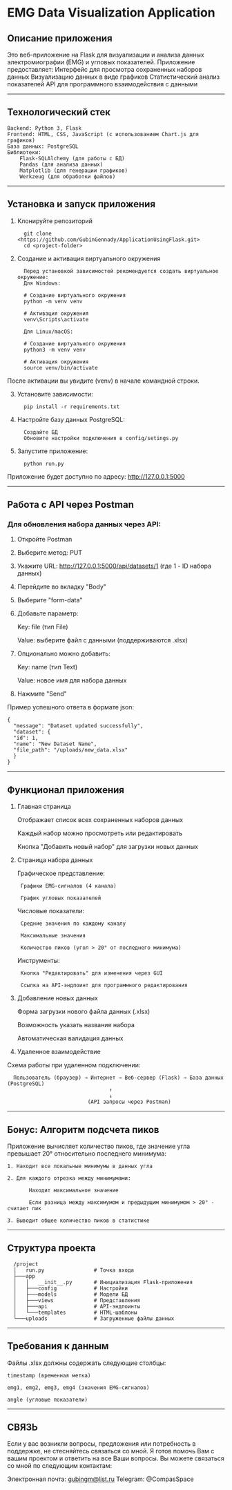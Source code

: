 # EMG Data Visualization Application

## Описание приложения

Это веб-приложение на Flask для визуализации и анализа данных электромиографии (EMG) и угловых показателей. Приложение
предоставляет:
Интерфейс для просмотра сохраненных наборов данных
Визуализацию данных в виде графиков
Статистический анализ показателей
API для программного взаимодействия с данными
________________________________________________________________________________________________________________________

## Технологический стек

    Backend: Python 3, Flask
    Frontend: HTML, CSS, JavaScript (с использованием Chart.js для графиков)
    База данных: PostgreSQL
    Библиотеки:
        Flask-SQLAlchemy (для работы с БД)
        Pandas (для анализа данных)
        Matplotlib (для генерации графиков)
        Werkzeug (для обработки файлов)

________________________________________________________________________________________________________________________

## Установка и запуск приложения

1. Клонируйте репозиторий

         git clone <https://github.com/GubinGennady/ApplicationUsingFlask.git>
         cd <project-folder>

2. Создание и активация виртуального окружения

         Перед установкой зависимостей рекомендуется создать виртуальное окружение:
         Для Windows: 

         # Создание виртуального окружения
         python -m venv venv
         
         # Активация окружения
         venv\Scripts\activate

         Для Linux/macOS:
      
         # Создание виртуального окружения
         python3 -m venv venv
      
         # Активация окружения
         source venv/bin/activate

После активации вы увидите (venv) в начале командной строки.

3. Установите зависимости:

         pip install -r requirements.txt

4. Настройте базу данных PostgreSQL:

         Создайте БД
         Обновите настройки подключения в config/setings.py

5. Запустите приложение:

         python run.py

Приложение будет доступно по адресу: http://127.0.0.1:5000

________________________________________________________________________________________________________________________

## Работа с API через Postman

### Для обновления набора данных через API:

1. Откройте Postman

2. Выберите метод: PUT

3. Укажите URL: http://127.0.0.1:5000/api/datasets/1 (где 1 - ID набора данных)

4. Перейдите во вкладку "Body"

5. Выберите "form-data"

6. Добавьте параметр:

   Key: file (тип File)

   Value: выберите файл с данными (поддерживаются .xlsx)

7. Опционально можно добавить:

   Key: name (тип Text)

   Value: новое имя для набора данных

8. Нажмите "Send"

Пример успешного ответа в формате json:

    {
      "message": "Dataset updated successfully",
      "dataset": {
      "id": 1,
      "name": "New Dataset Name",
      "file_path": "/uploads/new_data.xlsx"
      }
    }

________________________________________________________________________________________________________________________

## Функционал приложения

1. Главная страница

   Отображает список всех сохраненных наборов данных

   Каждый набор можно просмотреть или редактировать

   Кнопка "Добавить новый набор" для загрузки новых данных

2. Страница набора данных

   Графическое представление:

        Графики EMG-сигналов (4 канала)

        График угловых показателей

   Числовые показатели:

        Средние значения по каждому каналу

        Максимальные значения

        Количество пиков (угол > 20° от последнего минимума)

   Инструменты:

        Кнопка "Редактировать" для изменения через GUI

        Ссылка на API-эндпоинт для программного редактирования

3. Добавление новых данных

   Форма загрузки нового файла данных (.xlsx)

   Возможность указать название набора

   Автоматическая валидация данных

4. Удаленное взаимодействие

Схема работы при удаленном подключении:

      Пользователь (браузер) → Интернет → Веб-сервер (Flask) → База данных (PostgreSQL)
                                     ↑
                                     ↓
                              (API запросы через Postman)

________________________________________________________________________________________________________________________

## Бонус: Алгоритм подсчета пиков

Приложение вычисляет количество пиков, где значение угла превышает 20° относительно последнего минимума:

    1. Находит все локальные минимумы в данных угла

    2. Для каждого отрезка между минимумами:

           Находит максимальное значение
   
           Если разница между максимумом и предыдущим минимумом > 20° - считает пик

    3. Выводит общее количество пиков в статистике

________________________________________________________________________________________________________________________

## Структура проекта

      /project
      │   run.py                # Точка входа
      ├───app
      │   │   __init__.py       # Инициализация Flask-приложения
      │   ├───config            # Настройки
      │   ├───models            # Модели БД
      │   ├───views             # Представления
      │   ├───api               # API-эндпоинты
      │   └───templates         # HTML-шаблоны
      └───uploads               # Загруженные файлы данных

________________________________________________________________________________________________________________________

## Требования к данным

Файлы .xlsx должны содержать следующие столбцы:

    timestamp (временная метка)

    emg1, emg2, emg3, emg4 (значения EMG-сигналов)

    angle (угловые показатели)

________________________________________________________________________________________________________________________

## СВЯЗЬ

Если у вас возникли вопросы, предложения или потребность в поддержке, не стесняйтесь связаться со мной. Я готов помочь
Вам с вашим проектом и ответить на все Ваши вопросы. Вы можете связаться со мной по следующим контактам:

Электронная почта: gubingm@list.ru
Telegram: @CompasSpace